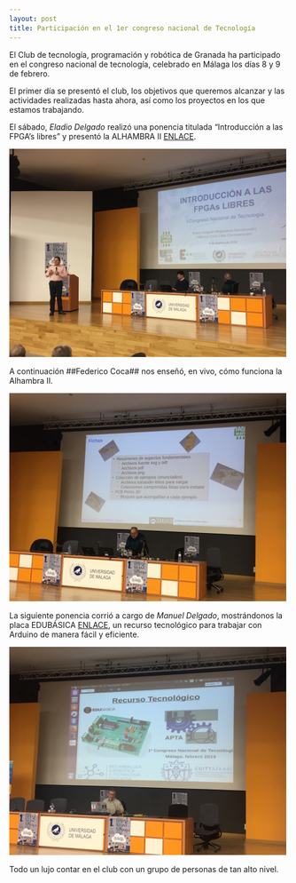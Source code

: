 ```yaml
---
layout: post
title: Participación en el 1er congreso nacional de Tecnología
---
```


El Club de tecnología, programación y robótica de Granada ha participado en el congreso nacional de tecnología, celebrado en Málaga los días 8 y 9 de febrero.

El primer día se presentó el club, los objetivos que queremos alcanzar y las actividades realizadas hasta ahora, así como los proyectos en los que estamos trabajando.

El sábado, *Eladio Delgado* realizó una ponencia titulada “Introducción a las FPGA’s libres” y presentó la ALHAMBRA II [ENLACE](https://alhambrabits.com/). 

<img src="https://raw.githubusercontent.com/clubroboticagranada/clubroboticagranada.github.io/master/images/eladio.JPG" width="500" />





A continuación ##Federico Coca## nos enseñó, en vivo, cómo funciona la Alhambra II.

<img src="https://raw.githubusercontent.com/clubroboticagranada/clubroboticagranada.github.io/master/images/fede.JPG" width="500" />




La siguiente ponencia corrió a cargo de *Manuel Delgado*, mostrándonos la placa EDUBÁSICA [ENLACE](http://www.practicasconarduino.com/edubasica), un recurso tecnológico para trabajar con Arduino de manera fácil y eficiente.


<img src="https://raw.githubusercontent.com/clubroboticagranada/clubroboticagranada.github.io/master/images/manuel.JPG
" width="500" />


Todo un lujo contar en el club con un grupo de personas de tan alto nivel.






